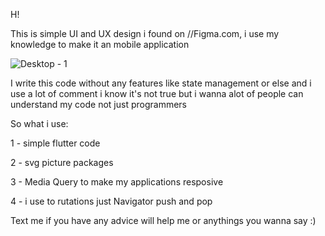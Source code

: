 H!

This is simple UI and UX design i found on //Figma.com, i use my knowledge to make it an mobile application


![Desktop - 1](https://user-images.githubusercontent.com/95950048/210087376-ccc3cbef-dc67-4c7c-aba4-fbfb4bdc2336.png)


I write this code without any features like state management or else and i use a lot of comment i know it's not true but i wanna alot of people can understand my code not just programmers

So what i use:

1 - simple flutter code

2 - svg picture packages

3 - Media Query to make my applications resposive

4 - i use to rutations just  Navigator push and pop 

Text me if you have any advice will help me or anythings you wanna say :)
